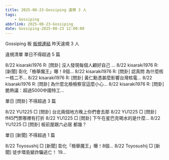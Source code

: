 ```yaml
---
title: 2025-08-23-Gossiping 違規 3 人
tags:
    - Gossiping
abbrlink: 2025-08-23-Gossiping
date: Gossiping-2025-08-23 12:00:00
---
```

Gossiping 板 [板規連結](https://www.ptt.cc/bbs/Gossiping/M.1637425085.A.07D.html)
昨天違規 3 人
<!-- more -->

違規清單
單日不得超過 5 篇

8/22 kisaraki1976 R: [問卦] 沒人發現每個人顧好自己 …
8/22 kisaraki1976 R: [新聞] 彰化「檢舉魔王」曝！8個…
8/22 kisaraki1976 R: [問卦] 認真問 為什麼核一核二不…
8/22 kisaraki1976 R: [問卦] 黃仁勳憑甚麼影響台灣核電…
8/22 kisaraki1976 R: [問卦] 為什麼北檢檢察官這麼小心…
8/22 kisaraki1976 R: [問卦] 脆熱議：超過5000中國特工…

單日 [問卦] 不得超過 3 篇

8/22 YU1225 □ [問卦] 台北兩個地方晚上你們會去那
8/22 YU1225 □ [問卦] ff45門票哪裡有打折
8/22 YU1225 □ [問卦] 下午在星巴克喝水的是什麼…
8/22 YU1225 □ [問卦] 板前屋跟六必居 都幾？

單日 [新聞] 不得超過 1 篇

8/22 Toyosushij □ [新聞] 彰化「檢舉魔王」曝！8個…
8/22 Toyosushij □ [新聞] 徒步環島變詐騙逃亡！ 19…